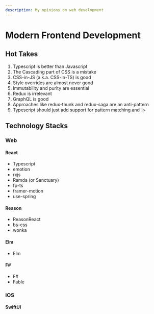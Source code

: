 ```yaml
---
description: My opinions on web development
---
```


# Modern Frontend Development

## Hot Takes

1. Typescript is better than Javascript
2. The Cascading part of CSS is a mistake
3. CSS-in-JS \(a.k.a. CSS-in-TS\) is good
4. Style overrides are almost never good
5. Immutability and purity are essential
6. Redux is irrelevant
7. GraphQL is good
8. Approaches like redux-thunk and redux-saga are an anti-pattern
9. Typescript should just add support for pattern matching and `|>` 

## Technology Stacks

### Web

#### React

* Typescript
* emotion
* rxjs
* Ramda \(or Sanctuary\)
* fp-ts
* framer-motion
* use-spring

#### Reason

* ReasonReact
* bs-css
* wonka

#### Elm

* Elm

#### F\#

* F\#
* Fable

### iOS

#### SwiftUI

